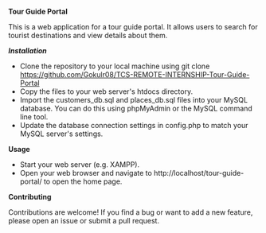 ******Tour Guide Portal******

This is a web application for a tour guide portal. It allows users to search for tourist destinations and view details about them.

***Installation***

* Clone the repository to your local machine using git clone https://github.com/Gokulr08/TCS-REMOTE-INTERNSHIP-Tour-Guide-Portal
* Copy the files to your web server's htdocs directory.
* Import the customers_db.sql and places_db.sql files into your MySQL database. You can do this using phpMyAdmin or the MySQL command line tool.
* Update the database connection settings in config.php to match your MySQL server's settings.

**Usage**

* Start your web server (e.g. XAMPP).
* Open your web browser and navigate to http://localhost/tour-guide-portal/ to open the home page.

**Contributing**

Contributions are welcome! If you find a bug or want to add a new feature, please open an issue or submit a pull request.
